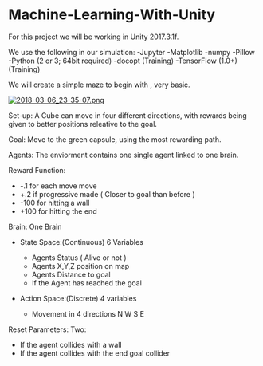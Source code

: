 # Machine-Learning-With-Unity

For this project we will be working in Unity 2017.3.1f.

We use the following in our simulation:
-Jupyter
-Matplotlib
-numpy
-Pillow
-Python (2 or 3; 64bit required)
-docopt (Training)
-TensorFlow (1.0+) (Training)



We will create a simple maze to begin with , very basic.

[![2018-03-06_23-35-07.png](https://s18.postimg.org/9unnckrpl/2018-03-06_23-35-07.png)](https://postimg.org/image/q5nr8w479/)

Set-up: A Cube can move in four different directions, with rewards being given to better positions releative to the goal.

Goal: Move to the green capsule, using the most rewarding path.

Agents: The enviorment contains one single agent linked to one brain.

Reward Function:
 - -.1 for each move move
 - +.2 if progressive made ( Closer to goal than before )
 - -100 for hitting a wall 
 - +100 for hitting the end
  

Brain: One Brain 
 - State Space:(Continuous) 6 Variables 
    - Agents Status ( Alive or not ) 
    - Agents X,Y,Z position on map
    - Agents Distance to goal
    - If the Agent has reached the goal
 
 - Action Space:(Discrete) 4 variables
    - Movement in 4 directions N W S E
    
Reset Parameters:
  Two:
   - If the agent collides with a wall
   - If the agent collides with the end goal collider
    


